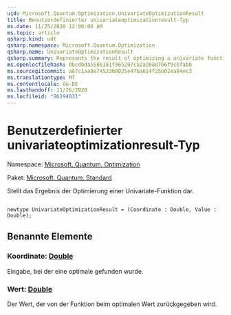 ```yaml
---
uid: Microsoft.Quantum.Optimization.UnivariateOptimizationResult
title: Benutzerdefinierter univariateoptimizationresult-Typ
ms.date: 11/25/2020 12:00:00 AM
ms.topic: article
qsharp.kind: udt
qsharp.namespace: Microsoft.Quantum.Optimization
qsharp.name: UnivariateOptimizationResult
qsharp.summary: Represents the result of optimizing a univariate function.
ms.openlocfilehash: 0bcdbda5586181f965297cb2a398d766f9c6fabb
ms.sourcegitcommit: a87c1aa8e7453360025e47ba614f25b02ea84ec3
ms.translationtype: MT
ms.contentlocale: de-DE
ms.lasthandoff: 11/26/2020
ms.locfileid: "96194031"
---
```

# <a name="univariateoptimizationresult-user-defined-type"></a>Benutzerdefinierter univariateoptimizationresult-Typ

Namespace: [Microsoft. Quantum. Optimization](xref:Microsoft.Quantum.Optimization)

Paket: [Microsoft. Quantum. Standard](https://nuget.org/packages/Microsoft.Quantum.Standard)


Stellt das Ergebnis der Optimierung einer Univariate-Funktion dar.

```qsharp

newtype UnivariateOptimizationResult = (Coordinate : Double, Value : Double);
```



## <a name="named-items"></a>Benannte Elemente

### <a name="coordinate--double"></a>Koordinate: [Double](xref:microsoft.quantum.lang-ref.double)

Eingabe, bei der eine optimale gefunden wurde.
### <a name="value--double"></a>Wert: [Double](xref:microsoft.quantum.lang-ref.double)

Der Wert, der von der Funktion beim optimalen Wert zurückgegeben wird.